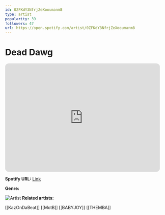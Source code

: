 ```yaml
---
id: 0ZFKdY3NfrjZeXooumanm8
type: artist
popularity: 39
followers: 47
url: https://open.spotify.com/artist/0ZFKdY3NfrjZeXooumanm8
---
```

# Dead Dawg

<iframe style="border-radius:12px" src="https://open.spotify.com/embed/artist/0ZFKdY3NfrjZeXooumanm8" width="100%" height="352" frameBorder="0" allowfullscreen="" allow="autoplay; clipboard-write; encrypted-media; fullscreen; picture-in-picture" loading="lazy"></iframe>

**Spotify URL:** [Link](https://open.spotify.com/artist/0ZFKdY3NfrjZeXooumanm8)

**Genre:** 

![Artist]()
**Related artists:**

[[KazOnDaBeat]]
[[MotB]]
[[BABYJOY]]
[[THEMBA]]
